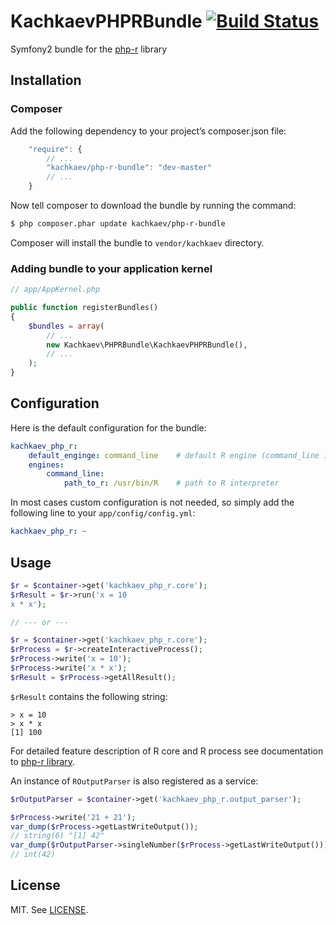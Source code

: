 KachkaevPHPRBundle [![Build Status](https://secure.travis-ci.org/kachkaev/KachkaevPHPRBundle.png)](http://travis-ci.org/kachkaev/KachkaevPHPRBundle)
==================

Symfony2 bundle for the [php-r](https://github.com/kachkaev/php-r) library

Installation
------------

### Composer

Add the following dependency to your project’s composer.json file:

```js
    "require": {
        // ...
        "kachkaev/php-r-bundle": "dev-master"
        // ...
    }
```
Now tell composer to download the bundle by running the command:

```bash
$ php composer.phar update kachkaev/php-r-bundle
```

Composer will install the bundle to `vendor/kachkaev` directory.

### Adding bundle to your application kernel

```php
// app/AppKernel.php

public function registerBundles()
{
    $bundles = array(
        // ...
        new Kachkaev\PHPRBundle\KachkaevPHPRBundle(),
        // ...
    );
}
```

Configuration
-------------

Here is the default configuration for the bundle:

```yml
kachkaev_php_r:
    default_enginge: command_line    # default R engine (command_line is the only one currently implemented)  
    engines:
        command_line:
            path_to_r: /usr/bin/R    # path to R interpreter
```

In most cases custom configuration is not needed, so simply add the following line to your ``app/config/config.yml``:

```yml
kachkaev_php_r: ~
```

Usage
-----

```php
$r = $container->get('kachkaev_php_r.core');
$rResult = $r->run('x = 10
x * x');

// --- or ---

$r = $container->get('kachkaev_php_r.core');
$rProcess = $r->createInteractiveProcess();
$rProcess->write('x = 10');
$rProcess->write('x * x');
$rResult = $rProcess->getAllResult();
```

```$rResult``` contains the following string:
```
> x = 10
> x * x
[1] 100
```

For detailed feature description of R core and R process see documentation to [php-r library](https://github.com/kachkaev/php-r). 

An instance of ```ROutputParser``` is also registered as a service:
```php
$rOutputParser = $container->get('kachkaev_php_r.output_parser');

$rProcess->write('21 + 21');
var_dump($rProcess->getLastWriteOutput());
// string(6) "[1] 42"
var_dump($rOutputParser->singleNumber($rProcess->getLastWriteOutput()));
// int(42)
```


License
-------

MIT. See [LICENSE](LICENSE).
